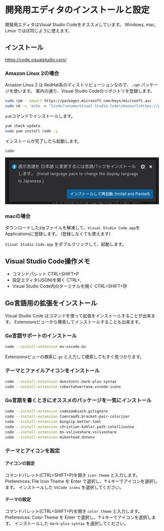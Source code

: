 # 開発用エディタのインストールと設定

開発用エディタはVisual Studio Codeをオススメしています。
Windows, mac, Linux でほぼ同じように使えます。

## インストール

<https://code.visualstudio.com/>

### Amazon Linux 2の場合

Amazon Linux 2 は RedHat系のディストリビューションなので、`.rpm` パッケージを使います。
案内の通り、Visual Studio Codeのリポジトリを登録します。

```sh
sudo rpm --import https://packages.microsoft.com/keys/microsoft.asc
sudo sh -c 'echo -e "[code]\nname=Visual Studio Code\nbaseurl=https://packages.microsoft.com/yumrepos/vscode\nenabled=1\ngpgcheck=1\ngpgkey=https://packages.microsoft.com/keys/microsoft.asc" > /etc/yum.repos.d/vscode.repo'
```

`yum`コマンドでインストールします。

```sh
yum check-update
sudo yum install code -y
```

インストールが完了したら起動します。

```sh
code
```

![日本語の言語パックをインストール](./images/install_lang_pack.png)

### macの場合

ダウンロードしたzipファイルを解凍して、`Visual Studio Code.app`をApplicationsに登録します。
(登録しなくても使えます)

`Visual Studio Code.app` をダブルクリックして、起動します。

## Visual Studio Code操作メモ

* コマンドパレット CTRL+SHIFT+P
* 設定エディタ(JSON)を開く CTRL+,
* Visual Studio Code内のターミナルを開く CTRL+SHIFT+@

## Go言語用の拡張をインストール

Visual Studio Code はコマンドを使って拡張をインストールすることが出来ます。
Extensionsビューから検索してインストールすることも出来ます。

### Go言語サポートのインストール

```sh
code --install-extension ms-vscode.Go
```

Extensionsビューの検索に `go` と入力して検索してもすぐ見つかります。

### テーマとファイルアイコンをインストール

```sh
code --install-extension dunstontc.dark-plus-syntax
code --install-extension robertohuertasm.vscode-icons
```

### Go言語を書くときにオススメのパッケージを一気にインストール

```sh
code --install-extension codezombiech.gitignore
code --install-extension CoenraadS.bracket-pair-colorizer
code --install-extension bungcip.better-toml
code --install-extension christian-kohler.path-intellisense
code --install-extension ms-vsliveshare.vsliveshare
code --install-extension mikestead.dotenv
```

### テーマとアイコンを設定

#### アイコンの設定

コマンドパレット(CTRL+SHIFT+P)を開き `icon theme` と入力します。
Preferences: File Icon Theme を Enter で選択し、↑↓キーでアイコンを選択します。
インストールした `VSCode icons` を選択してください。

#### テーマの設定

コマンドパレット(CTRL+SHIFT+P)を開き `color theme` と入力します。
Preferences: Color Theme を Enter で選択し、↑↓キーでアイコンを選択します。
インストールした `dark-plus-syntax` を選択してください。
